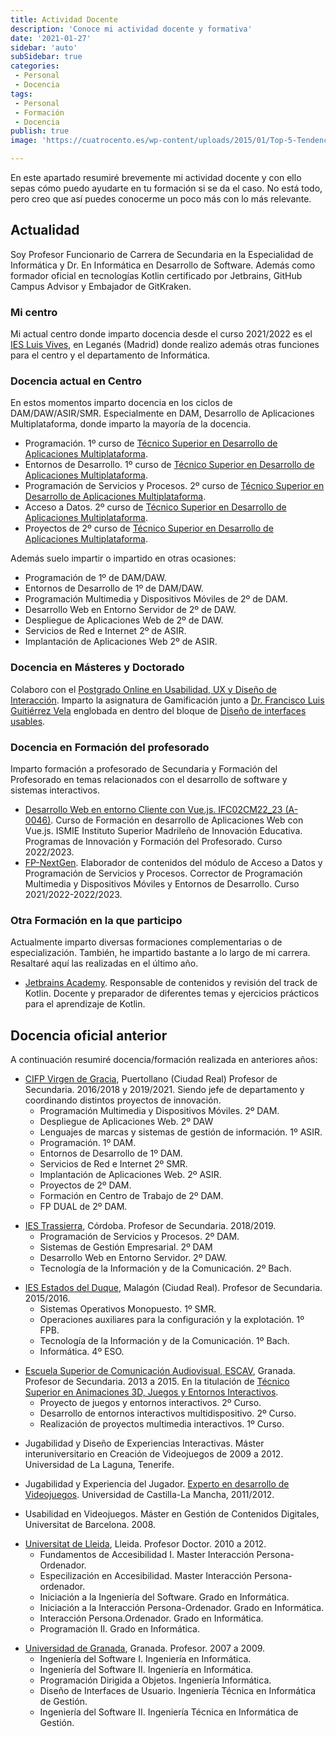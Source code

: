 ```yaml
---
title: Actividad Docente
description: 'Conoce mi actividad docente y formativa'
date: '2021-01-27'
sidebar: 'auto'
subSidebar: true
categories:
 - Personal
 - Docencia
tags:
 - Personal
 - Formación
 - Docencia
publish: true
image: 'https://cuatrocento.es/wp-content/uploads/2015/01/Top-5-Tendencias-de-Dise%C3%B1o-Web-Para-El-2015-WebStudio316-e1414553151203.jpg'

---
```

En este apartado resumiré brevemente mi actividad docente y con ello sepas cómo puedo ayudarte en tu formación si se da el caso. No está todo, pero creo que así puedes conocerme un poco más con lo más relevante.

<!-- more -->
## Actualidad
Soy Profesor Funcionario de Carrera de Secundaria en la Especialidad de Informática y Dr. En Informática en Desarrollo de Software. Además como formador oficial en tecnologías Kotlin certificado por Jetbrains, GitHub Campus Advisor y Embajador de GitKraken.

### Mi centro
Mi actual centro donde imparto docencia desde el curso 2021/2022 es el [IES Luis Vives](http://iesluisvives.es/), en Leganés (Madrid) donde realizo además otras funciones para el centro y el departamento de Informática.

### Docencia actual en Centro
En estos momentos imparto docencia en los ciclos de DAM/DAW/ASIR/SMR. Especialmente en DAM, Desarrollo de Aplicaciones Multiplataforma, donde imparto la mayoría de la docencia. 
- Programación. 1º curso de [Técnico Superior en Desarrollo de Aplicaciones Multiplataforma](https://www.todofp.es/que-como-y-donde-estudiar/que-estudiar/familia/loe/informatica-comunicaciones/des-aplicaciones-multiplataforma.html).
- Entornos de Desarrollo. 1º curso de [Técnico Superior en Desarrollo de Aplicaciones Multiplataforma](https://www.todofp.es/que-como-y-donde-estudiar/que-estudiar/familia/loe/informatica-comunicaciones/des-aplicaciones-multiplataforma.html).
- Programación de Servicios y Procesos. 2º curso de [Técnico Superior en Desarrollo de Aplicaciones Multiplataforma](https://www.todofp.es/que-como-y-donde-estudiar/que-estudiar/familia/loe/informatica-comunicaciones/des-aplicaciones-multiplataforma.html).
- Acceso a Datos. 2º curso de [Técnico Superior en Desarrollo de Aplicaciones Multiplataforma](https://www.todofp.es/que-como-y-donde-estudiar/que-estudiar/familia/loe/informatica-comunicaciones/des-aplicaciones-multiplataforma.html).
- Proyectos de 2º curso de [Técnico Superior en Desarrollo de Aplicaciones Multiplataforma](https://www.todofp.es/que-como-y-donde-estudiar/que-estudiar/familia/loe/informatica-comunicaciones/des-aplicaciones-multiplataforma.html).

Además suelo impartir o impartido en otras ocasiones:
- Programación de 1º de DAM/DAW.
- Entornos de Desarrollo de 1º de DAM/DAW.
- Programación Multimedia y Dispositivos Móviles de 2º de DAM.
- Desarrollo Web en Entorno Servidor de 2º de DAW.
- Despliegue de Aplicaciones Web de 2º de DAW.
- Servicios de Red e Internet 2º de ASIR.
- Implantación de Aplicaciones Web 2º de ASIR.

### Docencia en Másteres y Doctorado
Colaboro con el [Postgrado Online en Usabilidad, UX y Diseño de Interacción](https://postgradoux.com/). Imparto la asignatura de Gamificación junto a [Dr. Francisco Luis Guitiérrez Vela](https://lsi.ugr.es/lsi/fgutierr) englobada en dentro del bloque de [Diseño de interfaces usables](https://postgradoux.com/temario/#Asignatura%20U1).

### Docencia en Formación del profesorado
Imparto formación a profesorado de Secundaria y Formación del Profesorado en temas relacionados con el desarrollo de software y sistemas interactivos.
- [Desarrollo Web en entorno Cliente con Vue.js. IFC02CM22_23 (A-0046)](https://innovacionyformacion.educa.madrid.org/node/85493). Curso de Formación en desarrollo de Aplicaciones Web con Vue.js. ISMIE Instituto Superior Madrileño de Innovación Educativa. Programas de Innovación y Formación del Profesorado. Curso 2022/2023.
- [FP-NextGen](https://github.com/joseluisgs/FP-NextGen-AccesoDatos). Elaborador de contenidos del módulo de Acceso a Datos y Programación de Servicios y Procesos. Corrector de Programación Multimedia y Dispositivos Móviles y Entornos de Desarrollo. Curso 2021/2022-2022/2023.

### Otra Formación en la que participo
Actualmente imparto diversas formaciones complementarias o de especialización. También, he impartido bastante a lo largo de mi carrera. Resaltaré aquí las realizadas en el último año.
- [Jetbrains Academy](https://www.jetbrains.com/es-es/academy/). Responsable de contenidos y revisión del track de Kotlin. Docente y preparador de diferentes temas y ejercicios prácticos para el aprendizaje de Kotlin. 

## Docencia oficial anterior
A continuación resumiré docencia/formación realizada en anteriores años:

- [CIFP Virgen de Gracia](https://cifpvirgendegracia.com/), Puertollano (Ciudad Real) Profesor de Secundaria. 2016/2018 y 2019/2021. Siendo jefe de departamento y coordinando distintos proyectos de innovación.
  - Programación Multimedia y Dispositivos Móviles. 2º DAM.
  - Despliegue de Aplicaciones Web. 2º DAW
  - Lenguajes de marcas y sistemas de gestión de información. 1º ASIR.
  - Programación. 1º DAM.
  - Entornos de Desarrollo de 1º DAM.
  - Servicios de Red e Internet 2º SMR.
  - Implantación de Aplicaciones Web. 2º ASIR.
  - Proyectos de 2º DAM.
  - Formación en Centro de Trabajo de 2º DAM.
  - FP DUAL de 2º DAM.

<p></p>

- [IES Trassierra](https://www.iestrassierra.com/), Córdoba. Profesor de Secundaria. 2018/2019.
  - Programación de Servicios y Procesos. 2º DAM.
  - Sistemas de Gestión Empresarial. 2º DAM
  - Desarrollo Web en Entorno Servidor. 2º DAW.
  - Tecnología de la Información y de la Comunicación. 2º Bach.

<p></p>

- [IES Estados del Duque](http://ies-estadosdelduque.centros.castillalamancha.es/), Malagón (Ciudad Real). Profesor de Secundaria. 2015/2016.
  - Sistemas Operativos Monopuesto. 1º SMR.
  - Operaciones auxiliares para la configuración y la explotación. 1º FPB.
  - Tecnología de la Información y de la Comunicación. 1º Bach.
  - Informática. 4º ESO.

<p></p>

- [Escuela Superior de Comunicación Audiovisual, ESCAV](https://escav.es/), Granada. Profesor de Secundaria. 2013 a 2015. En la titulación de [Técnico Superior en Animaciones 3D, Juegos y Entornos Interactivos](https://escav.es/estudios/animaciones-3d-juegos-y-entornos-interactivos/).
  - Proyecto de juegos y entornos interactivos. 2º Curso.
  - Desarrollo de entornos interactivos multidispositivo. 2º Curso.
  - Realización de proyectos multimedia interactivos. 1º Curso.

<p></p>

- Jugabilidad y Diseño de Experiencias Interactivas. Máster interuniversitario en Creación de Videojuegos de 2009 a 2012. Universidad de La Laguna, Tenerife.

<p></p>

- Jugabilidad y Experiencia del Jugador. [Experto en desarrollo de Videojuegos](https://www.uclm.es/conocimiento/cursos/cursoexpertodesarrollovideojuegos). Universidad de Castilla-La Mancha, 2011/2012.

<p></p>

- Usabilidad en Videojuegos. Máster en Gestión de Contenidos Digitales, Universitat de Barcelona. 2008.

<p></p>

- [Universitat de Lleida](http://www.udl.es/ca/es/), Lleida. Profesor Doctor. 2010 a 2012.
  - Fundamentos de Accesibilidad I. Master Interacción Persona-Ordenador.
  - Especilización en Accesibilidad. Master Interacción Persona-ordenador.
  - Iniciación a la Ingeniería del Software. Grado en Informática. 
  - Iniciación a la Interacción Persona-Ordenador. Grado en Informática.
  - Interacción Persona.Ordenador. Grado en Informática.
  - Programación II. Grado en Informática. 

<p></p>

- [Universidad de Granada](http://www.ugr.es), Granada. Profesor. 2007 a 2009.
  - Ingeniería del Software I. Ingeniería en Informática.
  - Ingeniería del Software II. Ingeniería en Informática.
  - Programación Dirigida a Objetos. Ingeniería Informática.
  - Diseño de Interfaces de Usuario. Ingeniería Técnica en Informática de Gestión.
  - Ingeniería del Software II. Ingeniería Técnica en Informática de Gestión.


